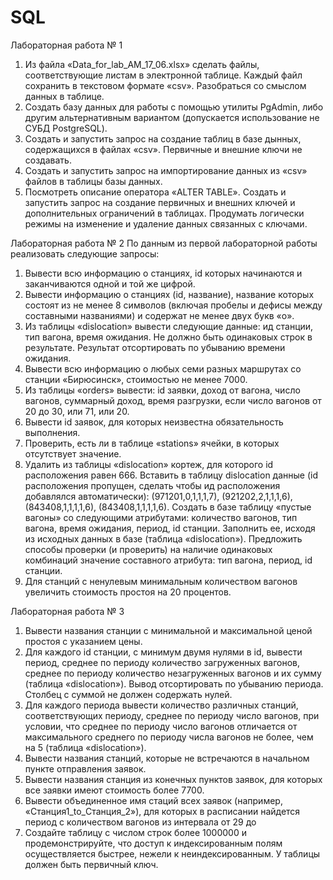 # SQL

Лабораторная работа № 1
1. Из файла «Data_for_lab_AM_17_06.xlsx» сделать файлы, соответствующие листам в
электронной таблице. Каждый файл сохранить в текстовом формате «csv».
Разобраться со смыслом данных в таблице.
2. Создать базу данных для работы с помощью утилиты PgAdmin, либо другим
альтернативным вариантом (допускается использование не СУБД PostgreSQL).
3. Создать и запустить запрос на создание таблиц в базе дынных, содержащихся в
файлах «csv». Первичные и внешние ключи не создавать.
4. Создать и запустить запрос на импортирование данных из «csv» файлов в таблицы
базы данных.
5. Посмотреть описание оператора «ALTER TABLE». Создать и запустить запрос на
создание первичных и внешних ключей и дополнительных ограничений в таблицах.
Продумать логически режимы на изменение и удаление данных связанных с
ключами.

Лабораторная работа № 2
По данным из первой лабораторной работы реализовать следующие запросы:
1. Вывести всю информацию о станциях, id которых начинаются и
заканчиваются одной и той же цифрой.
2. Вывести информацию о станциях (id, название), название которых состоят
из не менее 8 символов (включая пробелы и дефисы между составными
названиями) и содержат не менее двух букв «о».
3. Из таблицы «dislocation» вывести следующие данные: ид станции, тип
вагона, время ожидания. Не должно быть одинаковых строк в результате.
Результат отсортировать по убыванию времени ожидания.
4. Вывести всю информацию о любых семи разных маршрутах со станции
«Бирюсинск», стоимостью не менее 7000.
5. Из таблицы «orders» вывести: id заявки, доход от вагона, число вагонов,
суммарный доход, время разгрузки, если число вагонов от 20 до 30, или 71,
или 20.
6. Вывести id заявок, для которых неизвестна обязательность выполнения.
7. Проверить, есть ли в таблице «stations» ячейки, в которых отсутствует
значение.
8. Удалить из таблицы «dislocation» кортеж, для которого id расположения
равен 666. Вставить в таблицу dislocation данные (id расположения
пропущен, сделать чтобы ид расположения добавлялся автоматически):
(971201,0,1,1,1,7), (921202,2,1,1,1,6), (843408,1,1,1,1,6), (843408,1,1,1,1,6).
Создать в базе таблицу «пустые вагоны» со следующими атрибутами:
количество вагонов, тип вагона, время ожидания, период, id станции.
Заполнить ее, исходя из исходных данных в базе (таблица «dislocation»).
Предложить способы проверки (и проверить) на наличие одинаковых
комбинаций значение составного атрибута: тип вагона, период, id станции.
9. Для станций с ненулевым минимальным количеством вагонов увеличить
стоимость простоя на 20 процентов.

Лабораторная работа № 3
1. Вывести названия станции с минимальной и максимальной ценой простоя с указанием
цены.
2. Для каждого id станции, с минимум двумя нулями в id, вывести период, среднее по
периоду количество загруженных вагонов, среднее по периоду количество незагруженных
вагонов и их сумму (таблица «dislocation»). Вывод отсортировать по убыванию периода.
Столбец с суммой не должен содержать нулей.
3. Для каждого периода вывести количество различных станций, соответствующих
периоду, среднее по периоду число вагонов, при условии, что среднее по периоду число
вагонов отличается от максимального среднего по периоду числа вагонов не более, чем на
5 (таблица «dislocation»).
4. Вывести названия станций, которые не встречаются в начальном пункте отправления
заявок.
5. Вывести названия станция из конечных пунктов заявок, для которых все заявки имеют
стоимость более 7700.
6. Вывести объединенное имя стаций всех заявок (например, «Станция1_to_Станция_2»),
для которых в расписании найдется период с количеством вагонов из интервала от 29 до
7. Создайте таблицу с числом строк более 1000000 и продемонстрируйте, что доступ к
индексированным полям осуществляется быстрее, нежели к неиндексированным. У
таблицы должен быть первичный ключ.